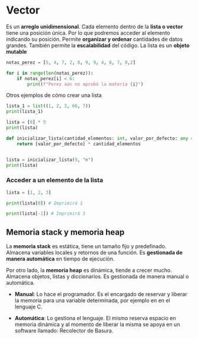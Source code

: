 # Vector

Es un **arreglo unidimensional**. Cada elemento dentro de la **lista o vector** tiene una posición única. Por lo que podremos acceder al elemento indicando su posición. Permite **organizar y ordenar** cantidades de datos grandes. También permite la **escalabilidad** del código. La lista es un **objeto mutable**

```python
notas_perez = [5, 4, 7, 2, 8, 9, 9, 4, 6, 7, 8,2]

for i in range(len(notas_perez)):
    if notas_perez[i] < 6:
        print(f"Perez aún no aprobó la materia {i}")
```

Otros ejemplos de cómo crear una lista

```python
lista_1 = list((1, 2, 3, 66, 7))
print(lista_1)
```

```python
lista = [0] * 5
print(lista)
```

```python
def inicializar_lista(cantidad_elementos: int, valor_por_defecto: any = 0) -> list:
    return [valor_por_defecto] * cantidad_elementos


lista = inicializar_lista(9, "m")
print(lista)
```

### Acceder a un elemento de la lista

```python
lista = [1, 2, 3]

print(lista[0]) # Imprimirá 1

print(lista[-1]) # Imprimirá 3
```

## Memoria stack y memoria heap

La **memoria stack** es estática, tiene un tamaño fijo y predefinado. Almacena variables locales y retornos de una función. Es **gestionada de manera automática** en tiempo de ejecución.

Por otro lado, la **memoria heap** es dinámica, tiende a crecer mucho. Almacena objetos, listas y diccionarios. Es gestionada de manera manual o automática.

- **Manual**: Lo hace el programador. Es el encargado de reservar y liberar la memoria para una variable determinada, por ejemplo en en el lenguaje C.

- **Automática**: Lo gestiona el lenguaje. El mismo reserva espacio en memoria dinámica y al momento de liberar la misma se apoya en un software llamado: Recolector de Basura.